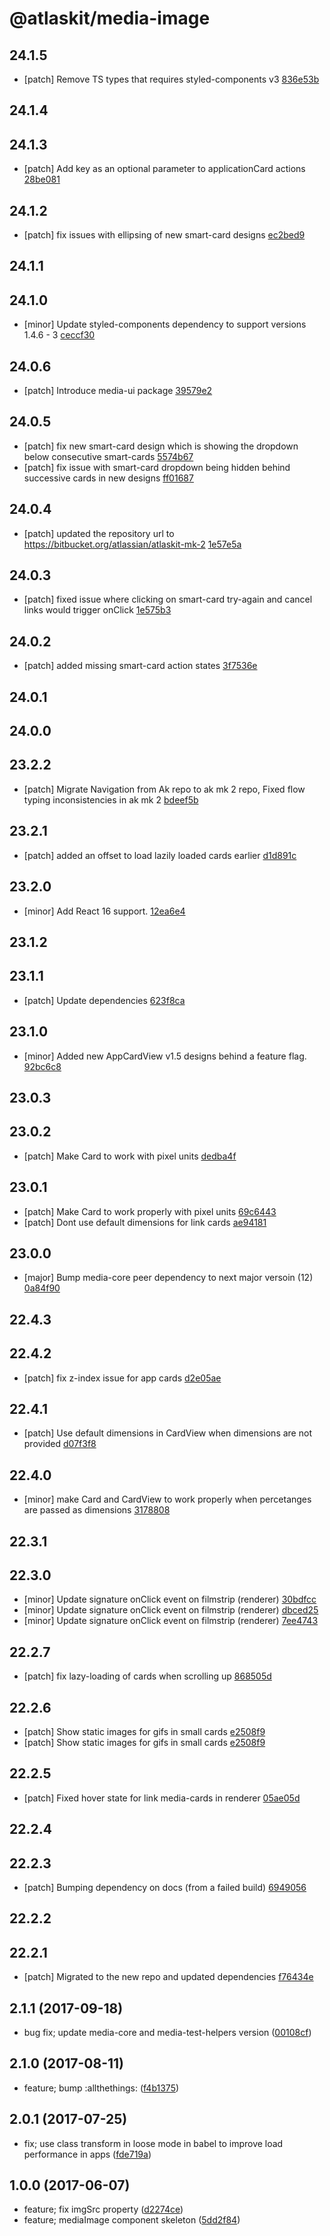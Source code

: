 # @atlaskit/media-image

## 24.1.5
- [patch] Remove TS types that requires styled-components v3 [836e53b](https://bitbucket.org/atlassian/atlaskit-mk-2/commits/836e53b)

## 24.1.4

## 24.1.3
- [patch] Add key as an optional parameter to applicationCard actions [28be081](https://bitbucket.org/atlassian/atlaskit-mk-2/commits/28be081)

## 24.1.2
- [patch] fix issues with ellipsing of new smart-card designs [ec2bed9](https://bitbucket.org/atlassian/atlaskit-mk-2/commits/ec2bed9)

## 24.1.1

## 24.1.0
- [minor] Update styled-components dependency to support versions 1.4.6 - 3 [ceccf30](https://bitbucket.org/atlassian/atlaskit-mk-2/commits/ceccf30)

## 24.0.6
- [patch] Introduce media-ui package [39579e2](https://bitbucket.org/atlassian/atlaskit-mk-2/commits/39579e2)

## 24.0.5
- [patch] fix new smart-card design which is showing the dropdown below consecutive smart-cards [5574b67](https://bitbucket.org/atlassian/atlaskit-mk-2/commits/5574b67)
- [patch] fix issue with smart-card dropdown being hidden behind successive cards in new designs [ff01687](https://bitbucket.org/atlassian/atlaskit-mk-2/commits/ff01687)

## 24.0.4
- [patch] updated the repository url to https://bitbucket.org/atlassian/atlaskit-mk-2 [1e57e5a](https://bitbucket.org/atlassian/atlaskit-mk-2/commits/1e57e5a)

## 24.0.3
- [patch] fixed issue where clicking on smart-card try-again and cancel links would trigger onClick [1e575b3](https://bitbucket.org/atlassian/atlaskit-mk-2/commits/1e575b3)

## 24.0.2

- [patch] added missing smart-card action states [3f7536e](https://bitbucket.org/atlassian/atlaskit-mk-2/commits/3f7536e)

## 24.0.1

## 24.0.0

## 23.2.2

- [patch] Migrate Navigation from Ak repo to ak mk 2 repo, Fixed flow typing inconsistencies in ak mk 2 [bdeef5b](https://bitbucket.org/atlassian/atlaskit-mk-2/commits/bdeef5b)

## 23.2.1
- [patch] added an offset to load lazily loaded cards earlier [d1d891c](https://bitbucket.org/atlassian/atlaskit-mk-2/commits/d1d891c)

## 23.2.0
- [minor] Add React 16 support. [12ea6e4](https://bitbucket.org/atlassian/atlaskit-mk-2/commits/12ea6e4)

## 23.1.2

## 23.1.1

- [patch] Update dependencies [623f8ca](https://bitbucket.org/atlassian/atlaskit-mk-2/commits/623f8ca)

## 23.1.0

- [minor] Added new AppCardView v1.5 designs behind a feature flag. [92bc6c8](https://bitbucket.org/atlassian/atlaskit-mk-2/commits/92bc6c8)

## 23.0.3

## 23.0.2
- [patch] Make Card to work with pixel units [dedba4f](https://bitbucket.org/atlassian/atlaskit-mk-2/commits/dedba4f)

## 23.0.1
- [patch] Make Card to work properly with pixel units [69c6443](https://bitbucket.org/atlassian/atlaskit-mk-2/commits/69c6443)
- [patch] Dont use default dimensions for link cards [ae94181](https://bitbucket.org/atlassian/atlaskit-mk-2/commits/ae94181)

## 23.0.0
- [major] Bump media-core peer dependency to next major versoin (12) [0a84f90](https://bitbucket.org/atlassian/atlaskit-mk-2/commits/0a84f90)

## 22.4.3

## 22.4.2
- [patch] fix z-index issue for app cards [d2e05ae](https://bitbucket.org/atlassian/atlaskit-mk-2/commits/d2e05ae)

## 22.4.1
- [patch] Use default dimensions in CardView when dimensions are not provided [d07f3f8](https://bitbucket.org/atlassian/atlaskit-mk-2/commits/d07f3f8)

## 22.4.0
- [minor] make Card and CardView to work properly when percetanges are passed as dimensions [3178808](https://bitbucket.org/atlassian/atlaskit-mk-2/commits/3178808)

## 22.3.1

## 22.3.0
- [minor] Update signature onClick event on filmstrip (renderer) [30bdfcc](https://bitbucket.org/atlassian/atlaskit-mk-2/commits/30bdfcc)
- [minor] Update signature onClick event on filmstrip (renderer) [dbced25](https://bitbucket.org/atlassian/atlaskit-mk-2/commits/dbced25)
- [minor] Update signature onClick event on filmstrip (renderer) [7ee4743](https://bitbucket.org/atlassian/atlaskit-mk-2/commits/7ee4743)

## 22.2.7
- [patch] fix lazy-loading of cards when scrolling up [868505d](https://bitbucket.org/atlassian/atlaskit-mk-2/commits/868505d)

## 22.2.6
- [patch] Show static images for gifs in small cards [e2508f9](https://bitbucket.org/atlassian/atlaskit-mk-2/commits/e2508f9)
- [patch] Show static images for gifs in small cards [e2508f9](https://bitbucket.org/atlassian/atlaskit-mk-2/commits/e2508f9)

## 22.2.5
- [patch] Fixed hover state for link media-cards in renderer [05ae05d](https://bitbucket.org/atlassian/atlaskit-mk-2/commits/05ae05d)

## 22.2.4

## 22.2.3
- [patch] Bumping dependency on docs (from a failed build) [6949056](https://bitbucket.org/atlassian/atlaskit-mk-2/commits/6949056)

## 22.2.2

## 22.2.1
- [patch] Migrated to the new repo and updated dependencies [f76434e](https://bitbucket.org/atlassian/atlaskit-mk-2/commits/f76434e)

## 2.1.1 (2017-09-18)

* bug fix; update media-core and media-test-helpers version ([00108cf](https://bitbucket.org/atlassian/atlaskit/commits/00108cf))

## 2.1.0 (2017-08-11)

* feature; bump :allthethings: ([f4b1375](https://bitbucket.org/atlassian/atlaskit/commits/f4b1375))

## 2.0.1 (2017-07-25)

* fix; use class transform in loose mode in babel to improve load performance in apps ([fde719a](https://bitbucket.org/atlassian/atlaskit/commits/fde719a))

## 1.0.0 (2017-06-07)

* feature; fix imgSrc property ([d2274ce](https://bitbucket.org/atlassian/atlaskit/commits/d2274ce))
* feature; mediaImage component skeleton ([5dd2f84](https://bitbucket.org/atlassian/atlaskit/commits/5dd2f84))
